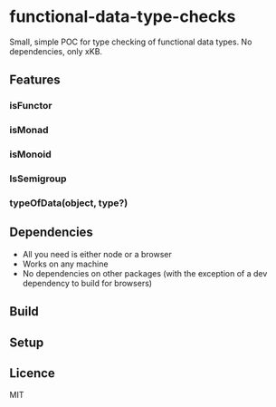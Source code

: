 # functional-data-type-checks

Small, simple POC for type checking of functional data types. No dependencies, only xKB.

## Features ##
### isFunctor 

### isMonad

### isMonoid

###  IsSemigroup

### typeOfData(object, type?)


## Dependencies ##
- All you need is either node or a browser
- Works on any machine
- No dependencies on other packages (with the exception of a dev dependency to build for browsers)

## Build ##


## Setup ##


## Licence ##
MIT